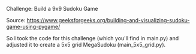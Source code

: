 Challenge: Build a 9x9 Sudoku Game

Source: 
https://www.geeksforgeeks.org/building-and-visualizing-sudoku-game-using-pygame/

So I took the code for this challenge (which you'll find in main.py) and adjusted it to create a 5x5 grid MegaSudoku (main_5x5_grid.py). 